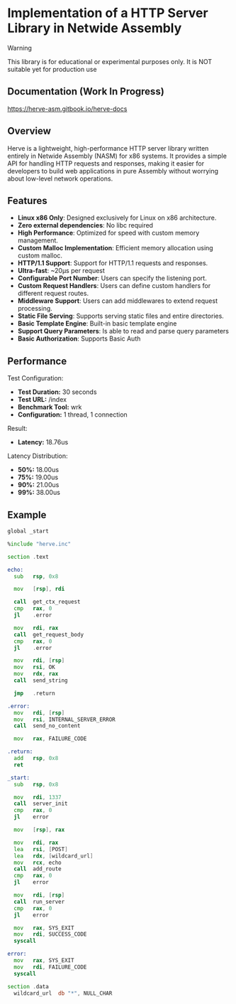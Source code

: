 # Implementation of a HTTP Server Library in Netwide Assembly

> [!WARNING]
> This library is for educational or experimental purposes only.
> It is NOT suitable yet for production use

## Documentation (Work In Progress)

https://herve-asm.gitbook.io/herve-docs

## Overview

Herve is a lightweight, high-performance HTTP server library written entirely in Netwide Assembly (NASM) for x86 systems. It provides a simple API for handling HTTP requests and responses, making it easier for developers to build web applications in pure Assembly without worrying about low-level network operations.

## Features

- **Linux x86 Only**: Designed exclusively for Linux on x86 architecture.
- **Zero external dependencies**: No libc required
- **High Performance**: Optimized for speed with custom memory management.
- **Custom Malloc Implementation**: Efficient memory allocation using custom malloc.
- **HTTP/1.1 Support**: Support for HTTP/1.1 requests and responses.
- **Ultra-fast**: ~20µs per request
- **Configurable Port Number**: Users can specify the listening port.
- **Custom Request Handlers**: Users can define custom handlers for different request routes.
- **Middleware Support**: Users can add middlewares to extend request processing.
- **Static File Serving**: Supports serving static files and entire directories.
- **Basic Template Engine**: Built-in basic template engine
- **Support Query Parameters**: Is able to read and parse query parameters
- **Basic Authorization**: Supports Basic Auth

## Performance

Test Configuration:
- **Test Duration:** 30 seconds
- **Test URL:** /index
- **Benchmark Tool:** wrk
- **Configuration:** 1 thread, 1 connection

Result:
- **Latency:** 18.76us

Latency Distribution:
- **50%:** 18.00us
- **75%:** 19.00us
- **90%:** 21.00us
- **99%:** 38.00us

## Example

```asm
global _start

%include "herve.inc"

section .text

echo:
  sub   rsp, 0x8

  mov   [rsp], rdi

  call  get_ctx_request
  cmp   rax, 0
  jl    .error

  mov   rdi, rax
  call  get_request_body
  cmp   rax, 0
  jl    .error

  mov   rdi, [rsp]
  mov   rsi, OK
  mov   rdx, rax
  call  send_string

  jmp   .return

.error:
  mov   rdi, [rsp] 
  mov   rsi, INTERNAL_SERVER_ERROR
  call  send_no_content

  mov   rax, FAILURE_CODE

.return:
  add   rsp, 0x8
  ret

_start:
  sub   rsp, 0x8

  mov   rdi, 1337
  call  server_init
  cmp   rax, 0
  jl    error

  mov   [rsp], rax 

  mov   rdi, rax
  lea   rsi, [POST]
  lea   rdx, [wildcard_url]
  mov   rcx, echo
  call  add_route
  cmp   rax, 0
  jl    error

  mov   rdi, [rsp]
  call  run_server
  cmp   rax, 0
  jl    error

  mov   rax, SYS_EXIT
  mov   rdi, SUCCESS_CODE
  syscall

error:
  mov   rax, SYS_EXIT
  mov   rdi, FAILURE_CODE
  syscall

section .data
  wildcard_url  db "*", NULL_CHAR
```
